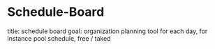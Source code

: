 # Schedule-Board
title: schedule board  goal: organization planning tool for each day, for instance pool schedule, free / taked
